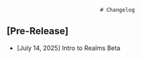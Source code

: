 <div align="center">

</div>

<div align="center">

    # Changelog

</div>

## [Pre-Release]

- [July 14, 2025] Intro to Realms Beta
